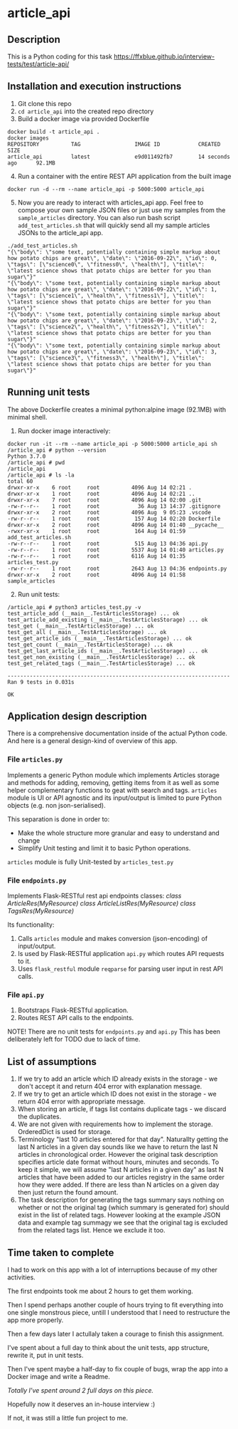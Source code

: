 # article_api

## Description

This is a Python coding for this task https://ffxblue.github.io/interview-tests/test/article-api/

## Installation and execution instructions

1. Git clone this repo
2. `cd article_api` into the created repo directory
3. Build a docker image via provided Dockerfile 
```
docker build -t article_api .
docker images
REPOSITORY          TAG                 IMAGE ID            CREATED             SIZE
article_api         latest              e9d011492fb7        14 seconds ago      92.1MB
```
4. Run a container with the entire REST API application from the built image
```
docker run -d --rm --name article_api -p 5000:5000 article_api
```
5. Now you are ready to interact with articles_api app. Feel free to compose your own sample JSON files or just use my samples from the `sample_articles` directory. You can also run bash script `add_test_articles.sh` that will quickly send all my sample articles JSONs to the article_api app.
```
./add_test_articles.sh 
"{\"body\": \"some text, potentially containing simple markup about how potato chips are great\", \"date\": \"2016-09-22\", \"id\": 0, \"tags\": [\"science0\", \"fitness0\", \"health\"], \"title\": \"latest science shows that potato chips are better for you than sugar\"}"
"{\"body\": \"some text, potentially containing simple markup about how potato chips are great\", \"date\": \"2016-09-22\", \"id\": 1, \"tags\": [\"science1\", \"health\", \"fitness1\"], \"title\": \"latest science shows that potato chips are better for you than sugar\"}"
"{\"body\": \"some text, potentially containing simple markup about how potato chips are great\", \"date\": \"2016-09-23\", \"id\": 2, \"tags\": [\"science2\", \"health\", \"fitness2\"], \"title\": \"latest science shows that potato chips are better for you than sugar\"}"
"{\"body\": \"some text, potentially containing simple markup about how potato chips are great\", \"date\": \"2016-09-23\", \"id\": 3, \"tags\": [\"science3\", \"fitness3\", \"health\"], \"title\": \"latest science shows that potato chips are better for you than sugar\"}"
```

## Running unit tests

The above Dockerfile creates a minimal python:alpine image (92.1MB) with minimal shell.

1. Run docker image interactively:
```
docker run -it --rm --name article_api -p 5000:5000 article_api sh
/article_api # python --version
Python 3.7.0
/article_api # pwd
/article_api
/article_api # ls -la
total 60
drwxr-xr-x    6 root     root          4096 Aug 14 02:21 .
drwxr-xr-x    1 root     root          4096 Aug 14 02:21 ..
drwxr-xr-x    7 root     root          4096 Aug 14 02:00 .git
-rw-r--r--    1 root     root            36 Aug 13 14:37 .gitignore
drwxr-xr-x    2 root     root          4096 Aug  9 05:23 .vscode
-rw-r--r--    1 root     root           157 Aug 14 02:20 Dockerfile
drwxr-xr-x    2 root     root          4096 Aug 14 01:40 __pycache__
-rwxr-xr-x    1 root     root           164 Aug 14 01:59 add_test_articles.sh
-rw-r--r--    1 root     root           515 Aug 13 04:36 api.py
-rw-r--r--    1 root     root          5537 Aug 14 01:40 articles.py
-rw-r--r--    1 root     root          6116 Aug 14 01:35 articles_test.py
-rw-r--r--    1 root     root          2643 Aug 13 04:36 endpoints.py
drwxr-xr-x    2 root     root          4096 Aug 14 01:58 sample_articles
```

2. Run unit tests:
```
/article_api # python3 articles_test.py -v
test_article_add (__main__.TestArticlesStorage) ... ok
test_article_add_existing (__main__.TestArticlesStorage) ... ok
test_get (__main__.TestArticlesStorage) ... ok
test_get_all (__main__.TestArticlesStorage) ... ok
test_get_article_ids (__main__.TestArticlesStorage) ... ok
test_get_count (__main__.TestArticlesStorage) ... ok
test_get_last_article_ids (__main__.TestArticlesStorage) ... ok
test_get_non_existing (__main__.TestArticlesStorage) ... ok
test_get_related_tags (__main__.TestArticlesStorage) ... ok

----------------------------------------------------------------------
Ran 9 tests in 0.031s

OK
```

## Application design description

There is a comprehensive documentation inside of the actual Python code. 
And here is a general design-kind of overview of this app.

### File `articles.py` 
Implements a generic Python module which implements Articles storage and methods for adding, removing, getting items from it as well as some helper complementary functions to geat with search and tags.
`articles` module is UI or API agnostic and its input/output is limited to pure Python objects (e.g. non json-serialised). 

This separation is done in order to:
* Make the whole structure more granular and easy to understand and change
* Simplify Unit testing and limit it to basic Python operations.

`articles` module is fully Unit-tested by `articles_test.py`

### File `endpoints.py` 
Implements Flask-RESTful rest api endpoints classes:
*class ArticleRes(MyResource)*
*class ArticleListRes(MyResource)*
*class TagsRes(MyResource)*

Its functionality:
1. Calls `articles` module and makes conversion (json-encoding) of input/output.
2. Is used by Flask-RESTful application `api.py` which routes API requests to it.
3. Uses `flask_restful` module `reqparse` for parsing user input in rest API calls.

### File `api.py`

1. Bootstraps Flask-RESTful application.
2. Routes REST API calls to the endpoints.

NOTE! There are no unit tests for `endpoints.py` and `api.py`
This has been deliberately left for TODO due to lack of time.

## List of assumptions

1. If we try to add an article which ID already exists in the storage - we don't accept it and return 404 error with explanation message.
2. If we try to get an article which ID does not exist in the storage - we return 404 error with appropriate message.
3. When storing an article, if tags list contains duplicate tags - we discard the duplicates.
4. We are not given with requirements how to implement the storage. OrderedDict is used for storage.
5. Terminology "last 10 articles entered for that day". Naturallty getting the last N articles in a given day sounds like we have to return the last N articles in chronological order. However the original task description specifies article date format without hours, minutes and seconds. To keep it simple, we will assume "last N articles in a given day" as last N articles that have been added to our articles registry in the same order how they were added. If there are less than N articles on a given day then just return the found amount.
6. The task description for generating the tags summary says nothing on whether or not the original tag (which summary is generated for) should exist in the list of related tags. However looking at the example JSON data and example tag summagy we see that the original tag is excluded from the related tags list. Hence we exclude it too.
       
## Time taken to complete

I had to work on this app with a lot of interruptions because of my other activities.

The first endpoints took me about 2 hours to get them working.

Then I spend perhaps another couple of hours trying to fit everything into one single monstrous piece, untill I understood that I need to restructure the app more properly.

Then a few days later I actullaly taken a courage to finish this assignment. 

I've spent about a full day to think about the unit tests, app structure, rewrite it, put in unit tests.

Then I've spent maybe a half-day to fix couple of bugs, wrap the app into a Docker image and write a Readme.

*Totally I've spent around 2 full days on this piece.*

Hopefully now it deserves an in-house interview :) 

If not, it was still a little fun project to me.
